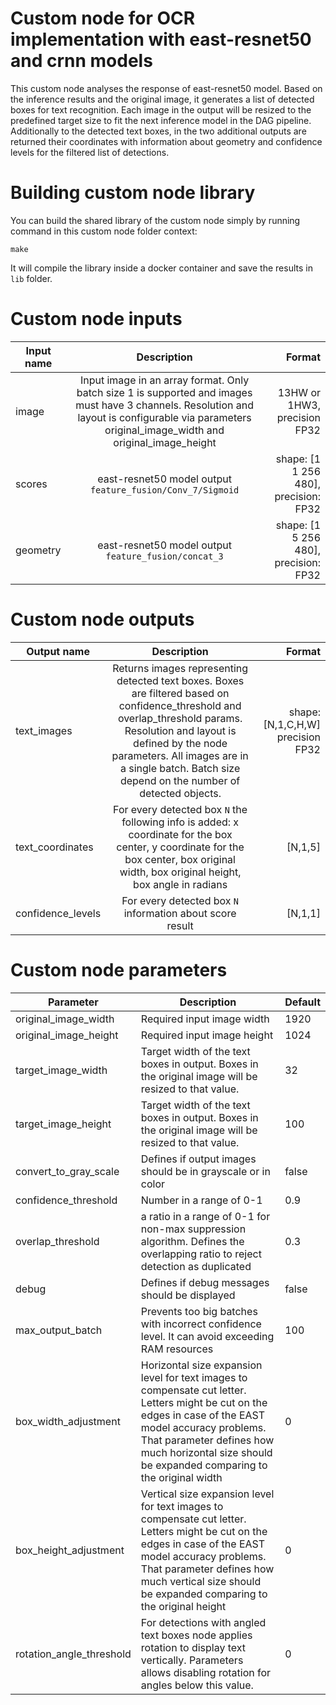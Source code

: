 # Custom node for OCR implementation with east-resnet50 and crnn models 

This custom node analyses the response of east-resnet50 model. Based on the inference results and the original image,
it generates a list of detected boxes for text recognition. 
Each image in the output will be resized to the predefined target size to fit the next inference model in the 
DAG pipeline.
Additionally to the detected text boxes, in the two additional outputs are returned their coordinates with information about geometry
and confidence levels for the filtered list of detections.  

# Building custom node library

You can build the shared library of the custom node simply by running command in this custom node folder context:
```
make
```
It will compile the library inside a docker container and save the results in `lib` folder.

# Custom node inputs

| Input name       | Description           | Format  |
| ------------- |:-------------:| -----:|
| image      | Input image in an array format. Only batch size 1 is supported and images must have 3 channels. Resolution and layout is configurable via parameters original_image_width and original_image_height | 13HW or 1HW3, precision FP32 |
| scores      | east-resnet50 model output `feature_fusion/Conv_7/Sigmoid` | shape: [1 1 256 480], precision: FP32 |
| geometry | east-resnet50 model output `feature_fusion/concat_3` | shape: [1 5 256 480], precision: FP32 |


# Custom node outputs

| Output name        | Description           | Format  |
| ------------- |:-------------:| -----:|
| text_images      | Returns images representing detected text boxes. Boxes are filtered based on confidence_threshold and overlap_threshold params. Resolution and layout is defined by the node parameters. All images are in a single batch. Batch size depend on the number of detected objects.  | shape: [N,1,C,H,W]  precision FP32 |
| text_coordinates      | For every detected box `N` the following info is added: x coordinate for the box center, y coordinate for the box center, box original width, box original height, box angle in radians | [N,1,5] |
| confidence_levels |   For every detected box `N` information about score result | [N,1,1] |

# Custom node parameters

| Parameter        | Description           | Default  |
| ------------- | ------------- | ------------- |
| original_image_width  | Required input image width | 1920 |
| original_image_height  | Required input image height | 1024 |
| target_image_width | Target width of the text boxes in output. Boxes in the original image will be resized to that value.  | 32 |
| target_image_height  | Target width of the text boxes in output. Boxes in the original image will be resized to that value. | 100 |
| convert_to_gray_scale  | Defines if output images should be in grayscale or in color  | false |
| confidence_threshold | Number in a range of 0-1 | 0.9 |
| overlap_threshold | a ratio in a range of 0-1 for non-max suppression algorithm. Defines the overlapping ratio to reject detection as duplicated  | 0.3 |
| debug  | Defines if debug messages should be displayed | false |
| max_output_batch  | Prevents too big batches with incorrect confidence level. It can avoid exceeding RAM resources | 100 |
| box_width_adjustment | Horizontal size expansion level for text images to compensate cut letter. Letters might be cut on the edges in case of the EAST model accuracy problems. That parameter defines how much horizontal size should be expanded comparing to the original width | 0 |
| box_height_adjustment | Vertical size expansion level for text images to compensate cut letter. Letters might be cut on the edges in case of the EAST model accuracy problems. That parameter defines how much vertical size should be expanded comparing to the original height | 0 |
| rotation_angle_threshold | For detections with angled text boxes node applies rotation to display text vertically. Parameters allows disabling rotation for angles below this value.  | 0 |
